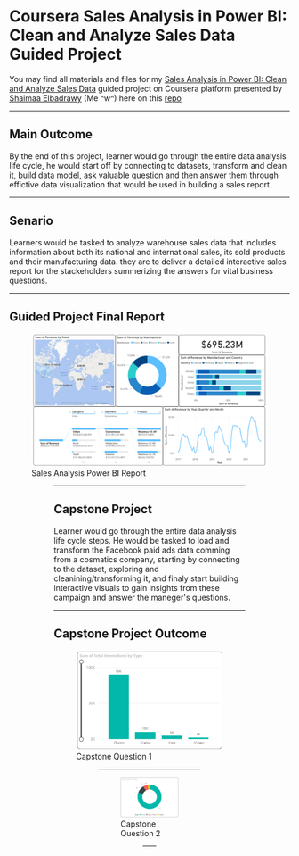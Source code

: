 # **Coursera Sales Analysis in Power BI: Clean and Analyze Sales Data Guided Project**

You may find all materials and files for my [Sales Analysis in Power BI: Clean and Analyze Sales Data](https://www.coursera.org/teach/tahlil-albayanat-biistikhdam-power-bi-maealijih-warasm-bayanat-almabieat/course/overview) guided project on Coursera platform 
presented by [Shaimaa Elbadrawy](https://www.linkedin.com/in/xshaimaa/) (Me ^w^) 
here on this [repo](https://github.com/xShaimaa/Coursera-Sales-Analysis-in-Power-BI-Clean-and-Visualize-Sales-Data-Guided-Project)

---

## Main Outcome
By the end of this project, learner would go through the entire data analysis life cycle, he would start off by connecting to datasets, 
transform and clean it, build data model, ask valuable question and then answer them through effictive data visualization 
that would be used in building a sales report.

---

## Senario
Learners would be tasked to analyze warehouse sales data that includes information about both its national and international sales, 
its sold products and their manufacturing data.
they are to deliver a detailed interactive sales report for the stackeholders summerizing the answers for vital business questions.

---

## Guided Project Final Report
<figure>
    <img src="https://raw.githubusercontent.com/xShaimaa/Coursera-Sales-Analysis-in-Power-BI-Clean-and-Visualize-Sales-Data-Guided-Project/main/01-Sales-Analysis-Guided-Project/report.png" alt="Sales Analysis Power BI Report">
    <figcaption>Sales Analysis Power BI Report<figcaption>
<figure>

---

## Capstone Project
Learner would go through the entire data analysis life cycle steps. 
He would be tasked to load and transform the Facebook paid ads data comming from a cosmatics company,
starting by connecting to the dataset, exploring and cleanining/transforming it, and finaly start building
interactive visuals to gain insights from these campaign and answer the maneger's questions. 

---

## Capstone Project Outcome
<figure>
    <img src="https://raw.githubusercontent.com/xShaimaa/Coursera-Sales-Analysis-in-Power-BI-Clean-and-Visualize-Sales-Data-Guided-Project/main/02-Capstone-Project/total-interaction-type.png" alt="Capstone Question 1">
    <figcaption>Capstone Question 1<figcaption>
<figure>

---

<figure>
    <img src="https://raw.githubusercontent.com/xShaimaa/Coursera-Sales-Analysis-in-Power-BI-Clean-and-Visualize-Sales-Data-Guided-Project/main/02-Capstone-Project/total-share-type.png" alt="Capstone Question 2">
    <figcaption>Capstone Question 2<figcaption>
<figure>

---